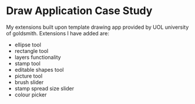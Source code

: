 # Draw Application Case Study

My extensions built upon template drawing app provided by UOL university of goldsmith.
Extensions I have added are:

- ellipse tool
- rectangle tool
- layers functionality
- stamp tool
- editable shapes tool
- picture tool
- brush slider
- stamp spread size slider
- colour picker
